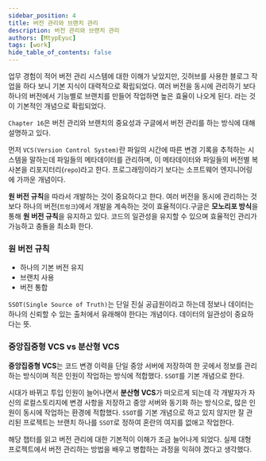 ```yaml
---
sidebar_position: 4
title: 버전 관리와 브랜치 관리
description: 버전 관리와 브랜치 관리
authors: [MtypEyuc]
tags: [work]
hide_table_of_contents: false
---
```


업무 경험이 적어 버전 관리 시스템에 대한 이해가 낮았지만, 깃허브를 사용한 블로그 작업을 하다 보니 기본 지식이 대력적으로 확립되었다.
여러 버전을 동시에 관리하기 보다 하나의 버전에서 기능별로 브랜치를 만들어 작업하면 높은 효율이 나오게 된다. 라는 것이 기본적인 개념으로 확립되었다.

`Chapter 16`은 버전 관리와 브랜치의 중요성과 구글에서 버전 관리를 하는 방식에 대해 설명하고 있다.

먼저 `VCS(Version Control System)`란 파일의 시간에 따른 변경 기록을 추적하는 시스템을 말하는데 파일들의 메타데이터를 관리하며, 이 메타데이터와 파일들의 버전별 복사본을 리포지터리(`repo`)라고 한다. 프로그래밍이라기 보다는 소프트웨어 엔지니어링에 가까운 개념이다.

**원 버전 규칙**을 따라서 개발하는 것이 중요하다고 한다. 여러 버전을 동시에 관리하는 것 보다 하나의 버전(`트렁크`)에서 개발을 계속하는 것이 효율적이다.구글은 **모노리포 방식**을 통해 **원 버전 규칙**을 유지하고 있다.
코드의 일관성을 유지할 수 있으며 효율적인 관리가 가능하고 충돌을 최소화 한다.

### 원 버전 규칙
- 하나의 기본 버전 유지
- 브랜치 사용
- 버전 통합

`SSOT(Single Source of Truth)`는 단일 진실 공급원이라고 하는데 정보나 데이터는 하나의 신뢰할 수 있는 출처에서 유래해야 한다는 개념이다. 데이터의 일관성이 중요하다는 뜻.

### 중앙집중형 VCS vs 분산형 VCS

**중앙집중형 VCS**는 코드 변경 이력을 단일 중앙 서버에 저장하여 한 곳에서 정보를 관리하는 방식이며 적은 인원이 작업하는 방식에 적합했다. `SSOT`를 기본 개념으로 한다.

시대가 바뀌고 투입 인원이 늘어나면서 **분산형 VCS**가 떠오르게 되는데 각 개발자가 자신의 로컬스토리지에 변경 사항을 저장하고 중앙 서버와 동기화 하는 방식으로, 
많은 인원이 동시에 작업하는 환경에 적합했다. `SSOT`를 기본 개념으로 하고 있지 않지만 잘 관리된 프로젝트는 브랜치 하나를 `SSOT`로 정하여 혼란의 여지를 없애고 작업한다.

해당 챕터를 읽고 버전 관리에 대한 기본적이 이해가 조금 늘어나게 되었다. 실제 대형 프로젝트에서 버전 관리하는 방법을 배우고 병합하는 과정을 익혀야 겠다고 생각했다.






